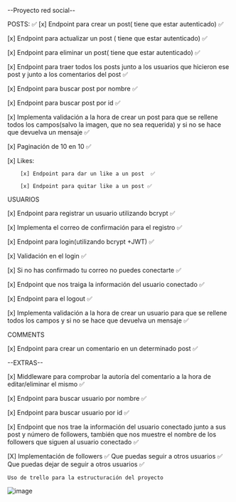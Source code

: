 --Proyecto red social--

POSTS:
✅
[x] Endpoint para crear un post( tiene que estar autenticado) ✅

[x] Endpoint para actualizar un post ( tiene que estar autenticado) ✅

[x] Endpoint para eliminar un post( tiene que estar autenticado) ✅

[x] Endpoint para traer todos los posts junto a los usuarios que hicieron ese post y junto a los comentarios del post ✅

[x] Endpoint para buscar post por nombre ✅

[x] Endpoint para buscar post por id ✅

[x] Implementa validación a la hora de crear un post para que se rellene todos los campos(salvo la imagen, que no sea requerida) y si no se hace que devuelva un mensaje ✅

[x] Paginación de 10 en 10 ✅

[x] Likes:
        
        [x] Endpoint para dar un like a un post  ✅
        
        [x] Endpoint para quitar like a un post ✅

USUARIOS

[x] Endpoint para registrar un usuario utilizando bcrypt ✅

[x] Implementa el correo de confirmación para el registro ✅

[x] Endpoint para login(utilizando bcrypt +JWT) ✅

[x] Validación en el login  ✅

[x] Si no has confirmado tu correo no puedes conectarte ✅

[x] Endpoint que nos traiga la información del usuario conectado ✅

[x] Endpoint para el logout ✅

[x] Implementa validación a la hora de crear un usuario para que se rellene todos los campos y si no se hace que devuelva un mensaje ✅

COMMENTS

[x] Endpoint para crear un comentario en un determinado post  ✅

--EXTRAS--

[x] Middleware para comprobar la autoría del comentario a la hora de editar/eliminar el mismo ✅

[x] Endpoint para buscar usuario por nombre ✅

[x] Endpoint para buscar usuario por id ✅

[x] Endpoint que nos trae la información del usuario conectado junto a sus post y número de followers, también que nos muestre el nombre de los followers que siguen al usuario conectado  ✅

[X] Implementación de followers  ✅
        Que puedas seguir a otros usuarios  ✅
        Que puedas dejar de seguir a otros usuarios ✅

``Uso de trello para la estructuración del proyecto``

![image](https://user-images.githubusercontent.com/93273286/153568189-2bf8fc58-de2c-4bc6-a786-2414d96d4069.png)
